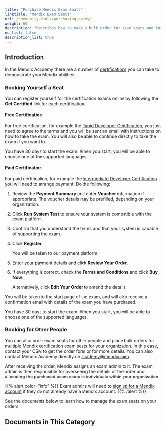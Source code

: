 ```yaml
---
title: "Purchase Mendix Exam Seats"
linktitle: "Mendix Exam Seats"
url: /community-tools/purchasing-exams/
weight: 60
description: "Describes how to make a bulk order for exam seats and introduces the documents in this category."
no_list: false
description_list: true
---
```


## Introduction

In the Mendix Academy there are a number of [certifications](https://academy.mendix.com/link/certifications) you can take to demonstrate your Mendix abilities.

### Booking Yourself a Seat

You can register yourself for the certification exams online by following the **Get Certified** link for each certification.

#### Free Certification 

For free certification, for example the [Rapid Developer Certification](https://academy.mendix.com/link/certifications/23/rapid), you just need to agree to the terms and you will be sent an email with instructions on how to take the exam. You will also be able to continue directly to take the exam if you want to.

You have 30 days to start the exam. When you start, you will be able to choose one of the supported languages. 

#### Paid Certification

For paid certification, for example the [Intermediate Developer Certification](https://academy.mendix.com/link/certifications/22/intermediate) you will need to arrange payment. Do the following:

1. Review the **Payment Summary** and enter **Voucher** information if appropriate. The voucher details may be prefilled, depending on your organization.
1. Click **Run System Test** to ensure your system is compatible with the exam platform.
1. Confirm that you understand the terms and that your system is capable of supporting the exam.
1. Click **Register**.

    You will be taken to our payment platform.

1. Enter your payment details and click **Review Your Order**.
1. If everything is correct, check the **Terms and Conditions** and click **Buy Now**.

    Alternatively, click **Edit Your Order** to amend the details.

You will be taken to the start page of the exam, and will also receive a confirmation email with details of the exam you have purchased.

You have 30 days to start the exam. When you start, you will be able to choose one of the supported languages.

### Booking for Other People

You can also order exam seats for other people and place bulk orders for multiple Mendix certification exam seats for your organization. In this case, contact your CSM to get the order form or for more details. You can also contact Mendix Academy directly on [academy@mendix.com](mailto:academy@mendix.com).

After receiving the order, Mendix assigns an exam admin to it. The exam admin is then responsible for overseeing the details of the order and allocating the purchased exam seats to individuals within your organization.

{{% alert color="info" %}}
Exam admins will need to [sign up for a Mendix account](https://signup.mendix.com/link/signup) if they do not already have a Mendix account.
{{% /alert %}}

See the documents below to learn how to manage the exam seats on your orders.

## Documents in This Category
